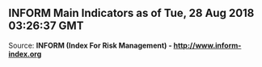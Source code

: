 ## INFORM Main Indicators as of Tue, 28 Aug 2018 03:26:37 GMT

Source: **INFORM (Index For Risk Management) - http://www.inform-index.org**